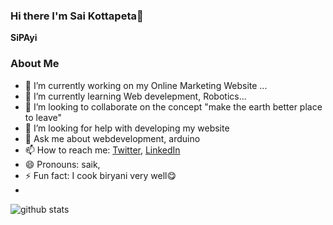 ### Hi there I'm Sai Kottapeta👋


**SiPAyi**

### About Me

- 🔭 I’m currently working on my Online Marketing Website ...
- 🌱 I’m currently learning Web develepment, Robotics...
- 👯 I’m looking to collaborate on the concept "make the earth better place to leave"
- 🤔 I’m looking for help with developing my website
- 💬 Ask me about webdevelopment, arduino
- 📫 How to reach me: [Twitter](https://twitter.com/sipayi), [LinkedIn](https://www.linkedin.com/in/sipayi/)
- 😄 Pronouns: saik, 
- ⚡ Fun fact: I cook biryani very well😋
- 
![github stats](https://github-readme-stats.vercel.app/api?username=sipayi&show_icons=true&theme=transparent)
